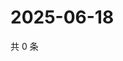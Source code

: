 # 2025-06-18

共 0 条

<!-- BEGIN ZHIHUVIDEO -->
<!-- 最后更新时间 Wed Jun 18 2025 15:12:25 GMT+0800 (China Standard Time) -->

<!-- END ZHIHUVIDEO -->
